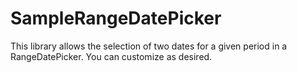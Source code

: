 # SampleRangeDatePicker
 This library allows the selection of two dates for a given period in a RangeDatePicker. You can customize as desired.

